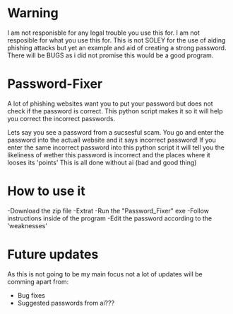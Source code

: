 # Warning
I am not responisble for any legal trouble you use this for.
I am not resposible for what you use this for.
This is not SOLEY for the use of aiding phishing attacks but yet an example and aid of creating a strong password.
There will be BUGS as i did not promise this would be a good program.

# Password-Fixer
A lot of phishing websites want you to put your password but does not check if the password is correct. This python script makes it so it will help you correct the incorrect passwords.

Lets say you see a password from a sucsesful scam.
You go and enter the password into the actuall website and it says incorrect password!
If you enter the same incorrect password into this python script it will tell you the likeliness of wether this password is incorrect and the places where it looses its 'points'
This is all done without ai (bad and good thing)

# How to use it
-Download the zip file 
-Extrat
-Run the "Password_Fixer" exe
-Follow instructions inside of the program
-Edit the password according to the 'weaknesses'

# Future updates
As this is not going to be my main focus not a lot of updates will be comming apart from:
- Bug fixes
- Suggested passwords from ai??? 

